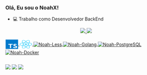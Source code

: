 ### Olá, Eu sou o NoahX!

- 💻 Trabalho como Desenvolvedor BackEnd

<div align="center">
  <a href="https://github.com/noahwx">
  <img height="160em" src="https://github-readme-stats.vercel.app/api?username=o-igor-trentini&show_icons=true&theme=dark&include_all_commits=true&count_private=true"/>
  <img height="160em" src="https://github-readme-stats.vercel.app/api/top-langs/?username=o-igor-trentini&layout=compact&langs_count=7&theme=dark"/>
</div>

<div style="display: inline_block"><br>
  <img align="center" alt="Noah-Ts" height="30" width="40" src="https://raw.githubusercontent.com/devicons/devicon/master/icons/typescript/typescript-plain.svg">
  <img align="center" alt="Noah-React" height="30" width="40" src="https://raw.githubusercontent.com/devicons/devicon/master/icons/react/react-original.svg">
  <img align="center" alt="Noah-Less" height="30" width="40" src="https://cdn.jsdelivr.net/gh/devicons/devicon/icons/less/less-plain-wordmark.svg">
  <img align="center" alt="Noah-Golang" height="30" width="40" src="https://cdn.jsdelivr.net/gh/devicons/devicon/icons/go/go-original.svg">
  <img align="center" alt="Noah-PostgreSQL" height="30" width="40" src="https://cdn.jsdelivr.net/gh/devicons/devicon/icons/postgresql/postgresql-original.svg">
    <img align="center" alt="Noah-Docker" height="30" width="40" src="https://cdn.jsdelivr.net/gh/devicons/devicon/icons/docker/docker-original.svg">
</div>

##

<div> 
  <a href="https://www.instagram.com/nyprog/?hl=pt-br" target="_blank"><img src="https://img.shields.io/badge/-Instagram-%23E4405F?style=for-the-badge&logo=instagram&logoColor=white" target="_blank"></a>
  <a href = "novakkkkkkk@gmail.com"><img src="https://img.shields.io/badge/-Gmail-%23333?style=for-the-badge&logo=gmail&logoColor=white" target="_blank"></a>
  <a href="https://www.linkedin.com/in/novakkkkk/" target="_blank"><img src="https://img.shields.io/badge/-LinkedIn-%230077B5?style=for-the-badge&logo=linkedin&logoColor=white" target="_blank"></a> 
</div>
